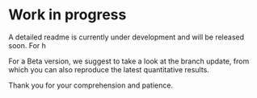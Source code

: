 # Work in progress
A detailed readme is currently under development 
and will be released soon. For h

For a Beta version, we suggest to take a look at the branch update, 
from which you can also reproduce the latest quantitative results.

Thank you for your comprehension and patience.